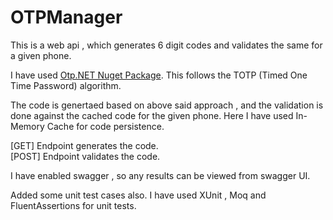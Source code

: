 # OTPManager

This is a web api , which generates 6 digit codes and validates the same for a given phone.

I have used [Otp.NET Nuget Package](https://www.nuget.org/packages/Otp.NET). This follows the TOTP (Timed One Time Password) algorithm.

The code is genertaed based on above said approach , and the validation is done against the cached code for the given phone. Here I have used In-Memory Cache for code persistence.

[GET] Endpoint generates the code.\
[POST] Endpoint validates the code.

I have enabled swagger , so any results can be viewed from swagger UI.

Added some unit test cases also. I have used XUnit , Moq and FluentAssertions for unit tests.

